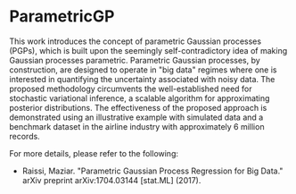 # ParametricGP

This work introduces the concept of parametric Gaussian processes (PGPs), which is built upon the seemingly self-contradictory idea of making Gaussian processes parametric. Parametric Gaussian processes, by construction, are designed to operate in "big data" regimes where one is interested in quantifying the uncertainty associated with noisy data. The proposed methodology circumvents the well-established need for stochastic variational inference, a scalable algorithm for approximating posterior distributions. The effectiveness of the proposed approach is demonstrated using an illustrative example with simulated data and a benchmark dataset in the airline industry with approximately $6$ million records.

For more details, please refer to the following:

  - Raissi, Maziar. "Parametric Gaussian Process Regression for Big Data." arXiv preprint arXiv:1704.03144 [stat.ML] (2017).
